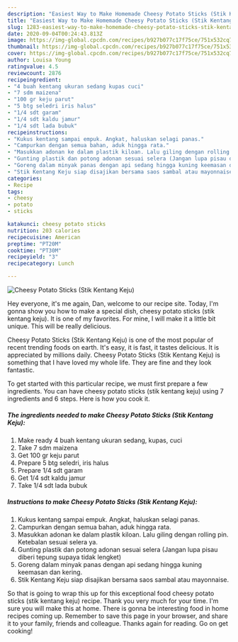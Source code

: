 ```yaml
---
description: "Easiest Way to Make Homemade Cheesy Potato Sticks (Stik Kentang Keju)"
title: "Easiest Way to Make Homemade Cheesy Potato Sticks (Stik Kentang Keju)"
slug: 1283-easiest-way-to-make-homemade-cheesy-potato-sticks-stik-kentang-keju
date: 2020-09-04T00:24:43.813Z
image: https://img-global.cpcdn.com/recipes/b927b077c17f75ce/751x532cq70/cheesy-potato-sticks-stik-kentang-keju-foto-resep-utama.jpg
thumbnail: https://img-global.cpcdn.com/recipes/b927b077c17f75ce/751x532cq70/cheesy-potato-sticks-stik-kentang-keju-foto-resep-utama.jpg
cover: https://img-global.cpcdn.com/recipes/b927b077c17f75ce/751x532cq70/cheesy-potato-sticks-stik-kentang-keju-foto-resep-utama.jpg
author: Louisa Young
ratingvalue: 4.5
reviewcount: 2876
recipeingredient:
- "4 buah kentang ukuran sedang kupas cuci"
- "7 sdm maizena"
- "100 gr keju parut"
- "5 btg seledri iris halus"
- "1/4 sdt garam"
- "1/4 sdt kaldu jamur"
- "1/4 sdt lada bubuk"
recipeinstructions:
- "Kukus kentang sampai empuk. Angkat, haluskan selagi panas."
- "Campurkan dengan semua bahan, aduk hingga rata."
- "Masukkan adonan ke dalam plastik kiloan. Lalu giling dengan rolling pin. Ketebalan sesuai selera ya."
- "Gunting plastik dan potong adonan sesuai selera (Jangan lupa pisau diberi tepung supaya tidak lengket)"
- "Goreng dalam minyak panas dengan api sedang hingga kuning keemasan dan kering."
- "Stik Kentang Keju siap disajikan bersama saos sambal atau mayonnaise."
categories:
- Recipe
tags:
- cheesy
- potato
- sticks

katakunci: cheesy potato sticks 
nutrition: 203 calories
recipecuisine: American
preptime: "PT20M"
cooktime: "PT30M"
recipeyield: "3"
recipecategory: Lunch

---
```



![Cheesy Potato Sticks (Stik Kentang Keju)](https://img-global.cpcdn.com/recipes/b927b077c17f75ce/751x532cq70/cheesy-potato-sticks-stik-kentang-keju-foto-resep-utama.jpg)

Hey everyone, it's me again, Dan, welcome to our recipe site. Today, I'm gonna show you how to make a special dish, cheesy potato sticks (stik kentang keju). It is one of my favorites. For mine, I will make it a little bit unique. This will be really delicious.



Cheesy Potato Sticks (Stik Kentang Keju) is one of the most popular of recent trending foods on earth. It's easy, it is fast, it tastes delicious. It is appreciated by millions daily. Cheesy Potato Sticks (Stik Kentang Keju) is something that I have loved my whole life. They are fine and they look fantastic.


To get started with this particular recipe, we must first prepare a few ingredients. You can have cheesy potato sticks (stik kentang keju) using 7 ingredients and 6 steps. Here is how you cook it.

<!--inarticleads1-->

##### The ingredients needed to make Cheesy Potato Sticks (Stik Kentang Keju):

1. Make ready 4 buah kentang ukuran sedang, kupas, cuci
1. Take 7 sdm maizena
1. Get 100 gr keju parut
1. Prepare 5 btg seledri, iris halus
1. Prepare 1/4 sdt garam
1. Get 1/4 sdt kaldu jamur
1. Take 1/4 sdt lada bubuk




<!--inarticleads2-->

##### Instructions to make Cheesy Potato Sticks (Stik Kentang Keju):

1. Kukus kentang sampai empuk. Angkat, haluskan selagi panas.
1. Campurkan dengan semua bahan, aduk hingga rata.
1. Masukkan adonan ke dalam plastik kiloan. Lalu giling dengan rolling pin. Ketebalan sesuai selera ya.
1. Gunting plastik dan potong adonan sesuai selera (Jangan lupa pisau diberi tepung supaya tidak lengket)
1. Goreng dalam minyak panas dengan api sedang hingga kuning keemasan dan kering.
1. Stik Kentang Keju siap disajikan bersama saos sambal atau mayonnaise.




So that is going to wrap this up for this exceptional food cheesy potato sticks (stik kentang keju) recipe. Thank you very much for your time. I'm sure you will make this at home. There is gonna be interesting food in home recipes coming up. Remember to save this page in your browser, and share it to your family, friends and colleague. Thanks again for reading. Go on get cooking!
